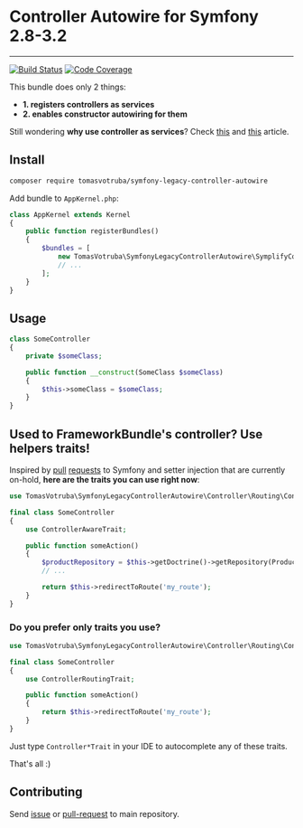 # Controller Autowire for Symfony 2.8-3.2

---

[![Build Status](https://img.shields.io/travis/Symplify/ControllerAutowire/master.svg?style=flat-square)](https://travis-ci.org/Symplify/ControllerAutowire)
[![Code Coverage](https://img.shields.io/scrutinizer/coverage/g/Symplify/ControllerAutowire.svg?style=flat-square)](https://scrutinizer-ci.com/g/Symplify/ControllerAutowire)

This bundle does only 2 things:

- **1. registers controllers as services**
- **2. enables constructor autowiring for them**

Still wondering **why use controller as services**? Check [this](http://richardmiller.co.uk/2011/04/15/symfony2-controller-as-service) and
[this](http://php-and-symfony.matthiasnoback.nl/2014/06/how-to-create-framework-independent-controllers/) article.

## Install

```bash
composer require tomasvotruba/symfony-legacy-controller-autowire
```

Add bundle to `AppKernel.php`:

```php
class AppKernel extends Kernel
{
    public function registerBundles()
    {
        $bundles = [
            new TomasVotruba\SymfonyLegacyControllerAutowire\SymplifyControllerAutowireBundle(),
            // ...
        ];
    }
}
```


## Usage

```php
class SomeController
{
    private $someClass;

    public function __construct(SomeClass $someClass)
    {
        $this->someClass = $someClass;
    }
}
```


## Used to FrameworkBundle's controller? Use helpers traits!

Inspired by [pull](https://github.com/symfony/symfony/pull/18193) [requests](https://github.com/symfony/symfony/pull/20493) to Symfony and setter injection that are currently on-hold, **here are the traits you can use right now**:

```php
use TomasVotruba\SymfonyLegacyControllerAutowire\Controller\Routing\ControllerAwareTrait;

final class SomeController
{
    use ControllerAwareTrait;

    public function someAction()
    {
        $productRepository = $this->getDoctrine()->getRepository(Product::class);
        // ...

        return $this->redirectToRoute('my_route');
    }
}
```
 

### Do you prefer only traits you use?
 
```php
use TomasVotruba\SymfonyLegacyControllerAutowire\Controller\Routing\ControllerRoutingTrait;

final class SomeController
{
    use ControllerRoutingTrait;

    public function someAction()
    {
        return $this->redirectToRoute('my_route');
    }
}
```

Just type `Controller*Trait` in your IDE to autocomplete any of these traits.


That's all :)


## Contributing

Send [issue](https://github.com/Symplify/Symplify/issues) or [pull-request](https://github.com/Symplify/Symplify/pulls) to main repository.

